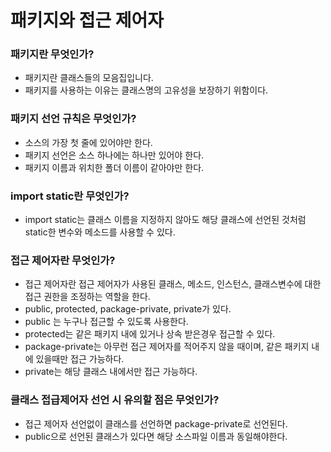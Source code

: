 # 패키지와 접근 제어자

### 패키지란 무엇인가?

- 패키지란 클래스들의 모음집입니다.
- 패키지를 사용하는 이유는 클래스명의 고유성을 보장하기 위함이다.

### 패키지 선언 규칙은 무엇인가?

- 소스의 가장 첫 줄에 있어야만 한다.
- 패키지 선언은 소스 하나에는 하나만 있어야 한다.
- 패키지 이름과 위치한 폴더 이름이 같아야만 한다.

### import static란 무엇인가?

- import static는 클래스 이름을 지정하지 않아도 해당 클래스에 선언된 것처럼 static한 변수와 메소드를 사용할 수 있다.

### 접근 제어자란 무엇인가?

- 접근 제어자란 접근 제어자가 사용된 클래스, 메소드, 인스턴스, 클래스변수에 대한 접근 권한을 조정하는 역할을 한다.
- public, protected, package-private, private가 있다.
- public 는 누구나 접근할 수 있도록 사용한다.
- protected는 같은 패키지 내에 있거나 상속 받은경우 접근할 수 있다.
- package-private는 아무런 접근 제어자를 적어주지 않을 때이며, 같은 패키지 내에 있을때만 접근 가능하다.
- private는 해당 클래스 내에서만 접근 가능하다.

### 클래스 접급제어자 선언 시 유의할 점은 무엇인가?

- 접근 제어자 선언없이 클래스를 선언하면 package-private로 선언된다.
- public으로 선언된 클래스가 있다면 해당 소스파일 이름과 동일해야한다.
